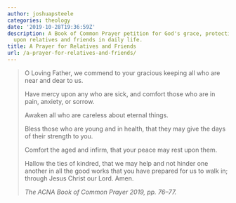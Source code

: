```yaml
---
author: joshuapsteele
categories: theology
date: '2019-10-28T19:36:59Z'
description: A Book of Common Prayer petition for God's grace, protection, and blessing
  upon relatives and friends in daily life.
title: A Prayer for Relatives and Friends
url: /a-prayer-for-relatives-and-friends/
---
```


> O Loving Father, we commend to your gracious keeping all who are near and dear to us.
> 
> Have mercy upon any who are sick, and comfort those who are in pain, anxiety, or sorrow.
> 
> Awaken all who are careless about eternal things.
> 
> Bless those who are young and in health, that they may give the days of their strength to you.
> 
> Comfort the aged and infirm, that your peace may rest upon them.
> 
> Hallow the ties of kindred, that we may help and not hinder one another in all the good works that you have prepared for us to walk in; through Jesus Christ our Lord. Amen.
> 
> <cite>The ACNA Book of Common Prayer 2019, pp. 76–77.</cite>